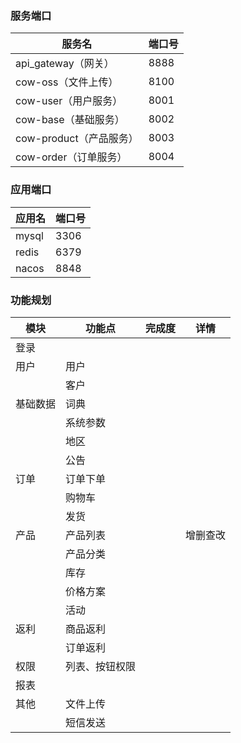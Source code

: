 ### 服务端口

| 服务名 | 端口号 |
| ----- | ----- |
| api_gateway（网关） | 8888 |
| cow-oss（文件上传） | 8100 |
| cow-user（用户服务） | 8001 |
| cow-base（基础服务） | 8002 |
| cow-product（产品服务） | 8003 |
| cow-order（订单服务） | 8004 |


### 应用端口

| 应用名 | 端口号 |
| ----- | ----- |
| mysql | 3306 |
| redis | 6379 |
| nacos | 8848 |

### 功能规划

| 模块 | 功能点 | 完成度 | 详情 |
| ----|-------| --- | ----- |
| 登录 ||||
| 用户 | 用户 |||
|     | 客户 |||
| 基础数据 | 词典 |||
|  | 系统参数 |||
|  | 地区 |||
|  | 公告 |||
| 订单 | 订单下单 |||
|  | 购物车 |||
|  | 发货 |||
| 产品 | 产品列表 ||增删查改|
|  | 产品分类 |||
|  | 库存 |||
|  | 价格方案 |||
|  | 活动 |||
| 返利 | 商品返利 |||
|  | 订单返利 |||
| 权限 | 列表、按钮权限 |||
| 报表 |  |||
| 其他 | 文件上传 |||
|  | 短信发送 |||



